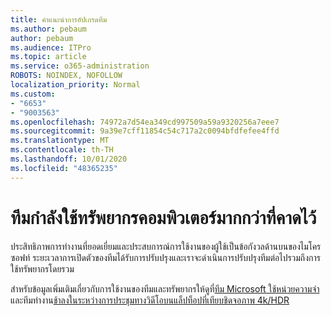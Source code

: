 ```yaml
---
title: คำแนะนำการอัปเกรดทีม
ms.author: pebaum
author: pebaum
ms.audience: ITPro
ms.topic: article
ms.service: o365-administration
ROBOTS: NOINDEX, NOFOLLOW
localization_priority: Normal
ms.custom:
- "6653"
- "9003563"
ms.openlocfilehash: 74972a7d54ea349cd997509a59a9320256a7eee7
ms.sourcegitcommit: 9a39e7cff11854c54c717a2c0094bfdfefee4ffd
ms.translationtype: MT
ms.contentlocale: th-TH
ms.lasthandoff: 10/01/2020
ms.locfileid: "48365235"
---
```

# <a name="teams-is-using-more-computer-resources-than-expected"></a>ทีมกำลังใช้ทรัพยากรคอมพิวเตอร์มากกว่าที่คาดไว้

ประสิทธิภาพการทำงานที่ยอดเยี่ยมและประสบการณ์การใช้งานของผู้ใช้เป็นข้อกังวลด้านบนของไมโครซอฟท์ ระยะเวลาการเปิดตัวของทีมได้รับการปรับปรุงและเราจะดำเนินการปรับปรุงทีมต่อไปรวมถึงการใช้ทรัพยากรโดยรวม  

สำหรับข้อมูลเพิ่มเติมเกี่ยวกับการใช้งานของทีมและทรัพยากรให้ดูที่[ทีม Microsoft ใช้หน่วยความจำ](https://docs.microsoft.com/microsoftteams/teams-memory-usage-perf)และทีมทำงาน[ช้าลงในระหว่างการประชุมทางวิดีโอบนแล็ปท็อปที่เทียบชิดจอภาพ 4k/HDR](https://docs.microsoft.com/MicrosoftTeams/troubleshoot/known-issues/teams-slow-video-meetings-laptops-4k)
